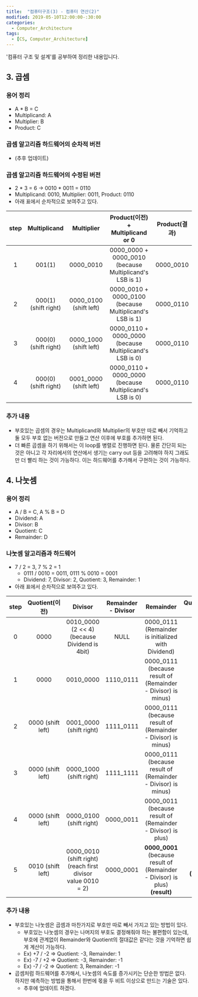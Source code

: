 ```yaml
---
title:  "컴퓨터구조(3) - 컴퓨터 연산(2)"
modified: 2019-05-10T12:00:00-:30:00
categories:
  - Computer_Architecture
tags:
  - [CS, Computer_Architecture]
---
```


'컴퓨터 구조 및 설계'를 공부하여 정리한 내용입니다.

## 3. 곱셈

### 용어 정리

-   A \* B = C
-   Multiplicand: A
-   Multiplier: B
-   Product: C

### 곱셈 알고리즘 하드웨어의 순차적 버전

-   (추후 업데이트)

### 곱셈 알고리즘 하드웨어의 수정된 버전

-   2 \* 3 = 6 -> 0010 \* 0011 = 0110
-   Multiplicand: 0010, Multiplier: 0011, Product: 0110
-   아래 표에서 순차적으로 보여주고 있다.

| step |       Multiplicand      |         Multiplier        |               Product(이전) + Multiplicand or 0              | Product(결과) |
| :--: | :---------------------: | :-----------------------: | :--------------------------------------------------------: | :---------: |
|   1  |          001(1)         |         0000_0010         | 0000_0000 + 0000_0010<br>(because Multiplicand's LSB is 1) |  0000_0010  |
|   2  | 000(1)<br>(shift right) | 0000_0100<br>(shift left) | 0000_0010 + 0000_0100<br>(because Multiplicand's LSB is 1) |  0000_0110  |
|   3  | 000(0)<br>(shift right) | 0000_1000<br>(shift left) | 0000_0110 + 0000_0000<br>(because Multiplicand's LSB is 0) |  0000_0110  |
|   4  | 000(0)<br>(shift right) | 0001_0000<br>(shift left) | 0000_0110 + 0000_0000<br>(because Multiplicand's LSB is 0) |  0000_0110  |

### 추가 내용

-   부호있는 곱셈의 경우는 Multiplicand와 Multiplier의 부호만 따로 빼서 기억하고 둘 모두 부호 없는 버전으로 만들고 연산 이후에 부호를 추가하면 된다.
-   더 빠른 곱셈을 하기 위해서는 이 loop를 병렬로 진행하면 된다. 물론 간단히 되는 것은 아니고 각 자리에서의 연산에서 생기는 carry out 등을 고려해야 하지 그래도 만 더 빨리 하는 것이 가능하다. 이는 하드웨어를 추가해서 구현하는 것이 가능하다.

## 4. 나눗셈

### 용어 정리

-   A / B = C, A % B = D
-   Dividend: A
-   Divisor: B
-   Quotient: C
-   Remainder: D

### 나눗셈 알고리즘과 하드웨어

-   7 / 2 = 3, 7 % 2 = 1
    -   0111 / 0010 = 0011, 0111 % 0010 = 0001
    -   Dividend: 7, Divisor:  2, Quotient: 3, Remainder: 1
-   아래 표에서 순차적으로 보여주고 있다.

| step |    Quotient(이전)   |                              Divisor                              | Remainder - Divisor |                                       Remainder                                      |      Quotient(이후)      |
| :--: | :---------------: | :---------------------------------------------------------------: | :-----------------: | :----------------------------------------------------------------------------------: | :--------------------: |
|   0  |        0000       |   0010_0000 <br> (2 &lt;&lt; 4) <br> (because Dividend is 4bit)   |         NULL        |                0000_0111 <br> (Remainder is initialized with Dividend)               |          0000          |
|   1  |        0000       |                             0010_0000                             |      1110_0111      |           0000_0111<br> (because result of (Remainder - Divisor) is minus)           |          0000          |
|   2  | 0000 (shift left) |                      0001_0000 (shift right)                      |      1111_0111      |           0000_0111<br> (because result of (Remainder - Divisor) is minus)           |          0000          |
|   3  | 0000 (shift left) |                      0000_1000 (shift right)                      |      1111_1111      |           0000_0111 <br>(because result of (Remainder - Divisor) is minus)           |          0000          |
|   4  | 0000 (shift left) |                      0000_0100 (shift right)                      |      0000_0011      |            0000_0011<br> (because result of (Remainder - Divisor) is plus)           |          0001          |
|   5  | 0010 (shift left) | 0000_0010 (shift right) <br> (reach first divisor value 0010 = 2) |      0000_0001      | **0000_0001** <br>(because result of (Remainder - Divisor) is plus) <br>**(result)** | **0011 <br> (result)** |

### 추가 내용

-   부호있는 나눗셈은 곱셈과 마찬가지로 부호만 따로 빼서 가지고 있는 방법이 있다.
    -   부호있는 나눗셈의 경우는 나머지의 부호도 결정해줘야 하는 불편함이 있는데, 부호에 관계없이 Remainder와 Quotient의 절대값은 같다는 것을 기억하면 쉽게 계산이 가능하다.
    -   Ex) +7 / -2 => Quotient: -3, Remainder: 1
    -   Ex) -7 / +2 => Quotient: -3, Remainder: -1
    -   Ex) -7 / -2 => Quotient: 3, Remainder: -1
-   곱셈처럼 하드웨어를 추가해서, 나눗셈의 속도를 증가시키는 단순한 방법은 없다. 하지만 예측하는 방법을 통해서 한번에 몫을 두 비트 이상으로 만드는 기술은 있다.
    -   추후에 업데이트 하겠다.
